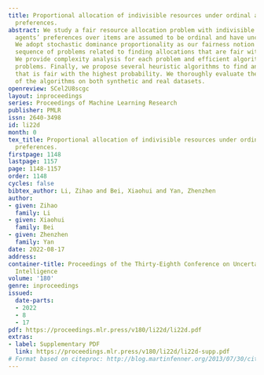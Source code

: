 ```yaml
---
title: Proportional allocation of indivisible resources under ordinal and uncertain
  preferences.
abstract: We study a fair resource allocation problem with indivisible items. The
  agents’ preferences over items are assumed to be ordinal and have uncertainties.
  We adopt stochastic dominance proportionality as our fairness notion and study a
  sequence of problems related to finding allocations that are fair with a high probability.
  We provide complexity analysis for each problem and efficient algorithms for some
  problems. Finally, we propose several heuristic algorithms to find an allocation
  that is fair with the highest probability. We thoroughly evaluate the performance
  of the algorithms on both synthetic and real datasets.
openreview: SCel2U8scgc
layout: inproceedings
series: Proceedings of Machine Learning Research
publisher: PMLR
issn: 2640-3498
id: li22d
month: 0
tex_title: Proportional allocation of indivisible resources under ordinal and uncertain
  preferences.
firstpage: 1148
lastpage: 1157
page: 1148-1157
order: 1148
cycles: false
bibtex_author: Li, Zihao and Bei, Xiaohui and Yan, Zhenzhen
author:
- given: Zihao
  family: Li
- given: Xiaohui
  family: Bei
- given: Zhenzhen
  family: Yan
date: 2022-08-17
address:
container-title: Proceedings of the Thirty-Eighth Conference on Uncertainty in Artificial
  Intelligence
volume: '180'
genre: inproceedings
issued:
  date-parts:
  - 2022
  - 8
  - 17
pdf: https://proceedings.mlr.press/v180/li22d/li22d.pdf
extras:
- label: Supplementary PDF
  link: https://proceedings.mlr.press/v180/li22d/li22d-supp.pdf
# Format based on citeproc: http://blog.martinfenner.org/2013/07/30/citeproc-yaml-for-bibliographies/
---
```

